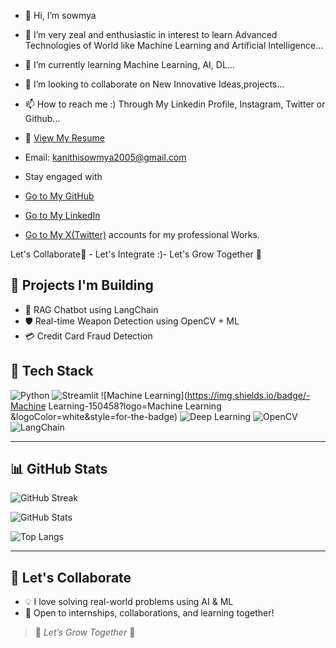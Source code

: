 - 👋 Hi, I’m sowmya 
- 👀 I’m very zeal and enthusiastic in interest to learn Advanced Technologies of World like Machine Learning and Artificial Intelligence...
- 🌱 I’m currently learning Machine Learning, AI, DL...
- 💞️ I’m looking to collaborate on New Innovative Ideas,projects...
- 📫 How to reach me :) Through My Linkedin Profile, Instagram, Twitter or Github...
- 📄 [View My Resume](https://github.com/sowmya13531/sowmya13531/blob/main/Sowmya%20Kanithi%20Resume.pdf) 

- Email: kanithisowmya2005@gmail.com

- Stay engaged with
- [Go to My GitHub](https://github.com/sowmya13531)
- [Go to My LinkedIn](https://www.linkedin.com/in/sowmya-kanithi)
- [Go to My X(Twitter)](https://x.com/kanithisowmyaa) accounts for my professional Works.
  
Let's Collaborate🤝 - Let's Integrate :)- Let's Grow Together 🌱


## 💼 Projects I'm Building
- 💬 RAG Chatbot using LangChain
- 🛡️ Real-time Weapon Detection using OpenCV + ML
- 💳 Credit Card Fraud Detection

## 🧠 Tech Stack
![Python](https://img.shields.io/badge/-Python-3776AB?logo=python&logoColor=white&style=for-the-badge)
![Streamlit](https://img.shields.io/badge/-Streamlit-FF4B4B?logo=streamlit&logoColor=white&style=for-the-badge)
![Machine Learning](https://img.shields.io/badge/-Machine Learning-150458?logo=Machine Learning &logoColor=white&style=for-the-badge)
![Deep Learning](https://img.shields.io/badge/-Deep--Learning-F7931E?logo=scikit-learn&logoColor=white&style=for-the-badge)
![OpenCV](https://img.shields.io/badge/-OpenCV-5C3EE8?logo=opencv&logoColor=white&style=for-the-badge)
![LangChain](https://img.shields.io/badge/-LangChain-000000?style=for-the-badge)

---

## 📊 GitHub Stats

![GitHub Streak](https://github-readme-streak-stats.herokuapp.com/?user=sowmya13531&theme=radical)

![GitHub Stats](https://github-readme-stats.vercel.app/api?username=sowmya13531&show_icons=true&theme=radical)

![Top Langs](https://github-readme-stats.vercel.app/api/top-langs/?username=sowmya13531&layout=compact&theme=radical)

---

## 🤝 Let's Collaborate
- 💡 I love solving real-world problems using AI & ML
- 🤝 Open to internships, collaborations, and learning together!


> 🌱 *Let’s Grow Together* 🌿
